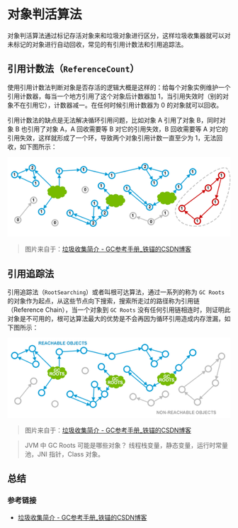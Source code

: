 # 对象判活算法

对象判活算法通过标记存活对象来和垃圾对象进行区分，这样垃圾收集器就可以对未标记的对象进行自动回收，常见的有引用计数法和引用追踪法。

## 引用计数法（`ReferenceCount`）

使用引用计数法判断对象是否存活的逻辑大概是这样的：给每个对象实例维护一个引用计数器，每当一个地方引用了这个对象后计数器加 1，当引用失效时（别的对象不在引用它），计数器减一。在任何时候引用计数器为 0 的对象就可以回收。

引用计数法的缺点是无法解决循环引用问题，比如对象 A 引用了对象 B，同时对象 B 也引用了对象 A，A 回收需要等 B 对它的引用失效，B 回收需要等 A 对它的引用失效，这样就形成了一个环，导致两个对象引用计数一直至少为 1，无法回收，如下图所示：

![](../images/循环引用.png)

> 图片来自于：[垃圾收集简介 - GC参考手册_铁锚的CSDN博客](https://blog.csdn.net/renfufei/article/details/53432995)

## 引用追踪法

引用追踪法（`RootSearching`）或者叫根可达算法，通过一系列的称为 `GC Roots` 的对象作为起点，从这些节点向下搜索，搜索所走过的路径称为引用链（Reference Chain），当一个对象到 `GC Roots` 没有任何引用链相连时，则证明此对象是不可用的，根可达算法最大的优势是不会再因为循环引用造成内存泄漏，如下图所示：

![](../images/根可达算法.png)

> 图片来自于：[垃圾收集简介 - GC参考手册_铁锚的CSDN博客](https://blog.csdn.net/renfufei/article/details/53432995)

> JVM 中 GC Roots 可能是哪些对象？
> 线程栈变量，静态变量，运行时常量池，JNI 指针，Class 对象。

## 总结

### 参考链接

- [垃圾收集简介 - GC参考手册_铁锚的CSDN博客](https://blog.csdn.net/renfufei/article/details/53432995)